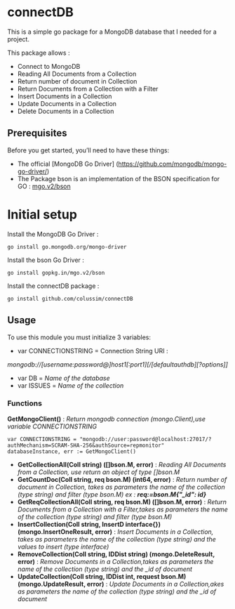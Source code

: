 # connectDB
This is a simple go package for a MongoDB database that I needed for a project.

This package allows :
* Connect to MongoDB
* Reading All Documents from a Collection
* Return number of document in Collection
* Return Documents from a Collection with a Filter
* Insert Documents in a Collection
* Update Documents in a Collection
* Delete Documents in a Collection

## Prerequisites

Before you get started, you’ll need to have these things:
* The official [MongoDB Go Driver] (https://github.com/mongodb/mongo-go-driver/) 
* The Package bson is an implementation of the BSON specification for GO : [mgo.v2/bson](https://gopkg.in/mgo.v2/bson)

# Initial setup

Install the MongoDB Go Driver :
```
go install go.mongodb.org/mongo-driver
```
Install the bson Go Driver :
```
go install gopkg.in/mgo.v2/bson
```
Install the connectDB package :
```
go install github.com/colussim/connectDB
```

## Usage

To use this module you must initialize 3 variables:
* var CONNECTIONSTRING = Connection String URI :
  
*mongodb://[username:password@]host1[:port1][/[defaultauthdb][?options]]*
* var DB = *Name of the database*
* var ISSUES = *Name of the collection*

### Functions

**GetMongoClient()** : *Return mongodb connection (mongo.Client),use variable CONNECTIONSTRING*
```go:
var CONNECTIONSTRING = "mongodb://user:password@localhost:27017/?authMechanism=SCRAM-SHA-256&authSource=repmonitor"
databaseInstance, err := GetMongoClient()
```
  
* **GetCollectionAll(Coll string) ([]bson.M, error)** : *Reading All Documents from a Collection, use return an object of type []bson.M*
* **GetCountDoc(Coll string, req bson.M) (int64, error)** : *Return number of document in Collection, takes as parameters the name of the* *collection (type string) and filter (type bson.M) ex : **req:=bson.M{"_id": id}***
* **GetReqCollectionAll(Coll string, req bson.M) ([]bson.M, error)** : *Return Documents from a Collection with a Filter,takes as parameters the name of the* *collection (type string) and filter (type bson.M)*
*  **InsertCollection(Coll string, InsertD interface{}) (mongo.InsertOneResult, error)** : *Insert Documents in a Collection, takes as parameters the name of the collection (type string) and the values to insert (type interface)*
* **RemoveCollection(Coll string, IDDist string) (mongo.DeleteResult, error)** : *Remove Documents in a Collection,takes as parameters the name of the collection (type string) and the _id of document*
* **UpdateCollection(Coll string, IDDist int, request bson.M) (mongo.UpdateResult, error)** : *Update Documents in a Collection,akes as parameters the name of the collection (type string) and the _id of document*


